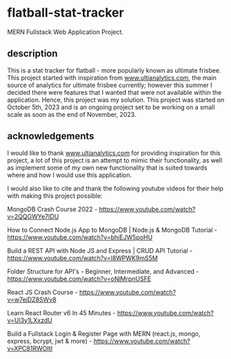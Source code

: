 # flatball-stat-tracker
MERN Fullstack Web Application Project.

## description
This is a stat tracker for flatball - more popularly known as ultimate frisbee. This project started with inspiration from www.ultianalytics.com, the main source of analytics for ultimate frisbee currently; however this summer I decided there were features that I wanted that were not available within the application. Hence, this project was my solution. This project was started on October 5th, 2023 and is an ongoing project set to be working on a small scale as soon as the end of November, 2023.

## acknowledgements
I would like to thank www.ultianalytics.com for providing inspiration for this project, a lot of this project is an attempt to mimic their functionality, as well as implement some of my own new functionality that is suited towards where and how I would use this application.

I would also like to cite and thank the following youtube videos for their help with making this project possible:

MongoDB Crash Course 2022 - https://www.youtube.com/watch?v=2QQGWYe7IDU

How to Connect Node.js App to MongoDB | Node.js & MongoDB Tutorial - https://www.youtube.com/watch?v=bhiEJW5poHU

Build a REST API with Node JS and Express | CRUD API Tutorial - https://www.youtube.com/watch?v=l8WPWK9mS5M

Folder Structure for API's - Beginner, Intermediate, and Advanced - https://www.youtube.com/watch?v=oNlMrpnUSFE

React JS Crash Course - https://www.youtube.com/watch?v=w7ejDZ8SWv8

Learn React Router v6 In 45 Minutes - https://www.youtube.com/watch?v=Ul3y1LXxzdU

Build a Fullstack Login & Register Page with MERN (react.js, mongo, express, bcrypt, jwt & more) - https://www.youtube.com/watch?v=XPC81RWOItI